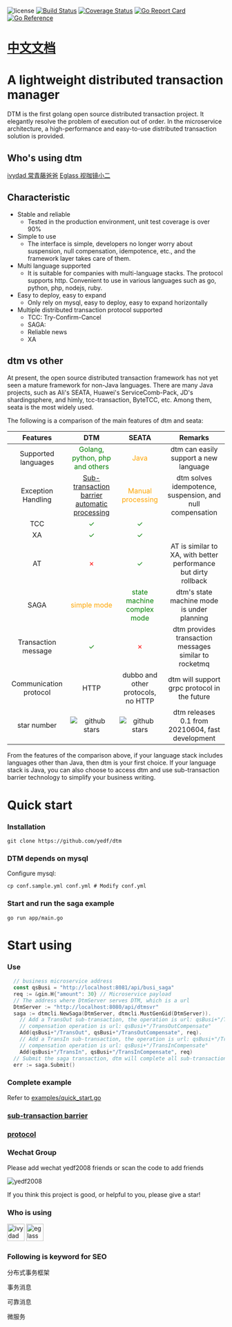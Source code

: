 ![license](https://img.shields.io/github/license/yedf/dtm)
[![Build Status](https://travis-ci.com/yedf/dtm.svg?branch=main)](https://travis-ci.com/yedf/dtm)
[![Coverage Status](https://coveralls.io/repos/github/yedf/dtm/badge.svg?branch=main)](https://coveralls.io/github/yedf/dtm?branch=main)
[![Go Report Card](https://goreportcard.com/badge/github.com/yedf/dtm)](https://goreportcard.com/report/github.com/yedf/dtm)
[![Go Reference](https://pkg.go.dev/badge/github.com/yedf/dtm.svg)](https://pkg.go.dev/github.com/yedf/dtm)

# [中文文档](./README-cn.md)

# A lightweight distributed transaction manager

DTM is the first golang open source distributed transaction project. It elegantly resolve the problem of execution out of order. In the microservice architecture, a high-performance and easy-to-use distributed transaction solution is provided.

## Who's using dtm

[ivydad 常青藤爸爸](https://ivydad.com)
[Eglass 视咖镜小二](https://epeijing.cn)

## Characteristic

* Stable and reliable
  + Tested in the production environment, unit test coverage is over 90%
* Simple to use
  + The interface is simple, developers no longer worry about suspension, null compensation, idempotence, etc., and the framework layer takes care of them.
* Multi language supported
  + It is suitable for companies with multi-language stacks. The protocol supports http. Convenient to use in various languages ​​such as go, python, php, nodejs, ruby.
* Easy to deploy, easy to expand
  + Only rely on mysql, easy to deploy, easy to expand horizontally
* Multiple distributed transaction protocol supported
  + TCC: Try-Confirm-Cancel
  + SAGA:
  + Reliable news
  + XA

## dtm vs other

At present, the open source distributed transaction framework has not yet seen a mature framework for non-Java languages. There are many Java projects, such as Ali's SEATA, Huawei's ServiceComb-Pack, JD's shardingsphere, and himly, tcc-transaction, ByteTCC, etc. Among them, seata is the most widely used.

The following is a comparison of the main features of dtm and seata:

| Features | DTM | SEATA | Remarks |
|:-----:|:----:|:----:|:----:|
| Supported languages| <span style="color:green">Golang, python, php and others</span> | <span style="color:orange">Java</span> |dtm can easily support a new language|
|Exception Handling| <span style="color:green">[Sub-transaction barrier automatic processing](./doc/barrier-en.md)</span>|<span style="color:orange">Manual processing</span> | dtm solves idempotence, suspension, and null compensation|
| TCC| <span style="color:green">✓</span>|<span style="color:green">✓</span>||
| XA|<span style="color:green">✓</span>|<span style="color:green">✓</span>||
|AT |<span style="color:red">✗</span>|<span style="color:green">✓</span>|AT is similar to XA, with better performance but dirty rollback|
| SAGA |<span style="color:orange">simple mode</span> |<span style="color:green">state machine complex mode</span> |dtm's state machine mode is under planning|
|Transaction message|<span style="color:green">✓</span>|<span style="color:red">✗</span>|dtm provides transaction messages similar to rocketmq|
|Communication protocol|HTTP|dubbo and other protocols, no HTTP|dtm will support grpc protocol in the future|
|star number|<img src="https://img.shields.io/github/stars/yedf/dtm.svg?style=social" alt="github stars"/>|<img src="https://img.shields.io/github/stars/seata/seata.svg?style=social" alt="github stars"/>|dtm releases 0.1 from 20210604, fast development|

From the features of the comparison above, if your language stack includes languages ​​other than Java, then dtm is your first choice. If your language stack is Java, you can also choose to access dtm and use sub-transaction barrier technology to simplify your business writing.

# Quick start
### Installation
`git clone https://github.com/yedf/dtm`
### DTM depends on mysql

Configure mysql:

`cp conf.sample.yml conf.yml # Modify conf.yml`

### Start and run the saga example
`go run app/main.go`

# Start using

### Use
``` go
  // business microservice address
  const qsBusi = "http://localhost:8081/api/busi_saga"
  req := &gin.H{"amount": 30} // Microservice payload
  // The address where DtmServer serves DTM, which is a url
  DtmServer := "http://localhost:8080/api/dtmsvr"
  saga := dtmcli.NewSaga(DtmServer, dtmcli.MustGenGid(DtmServer)).
    // Add a TransOut sub-transaction, the operation is url: qsBusi+"/TransOut"，
    // compensation operation is url: qsBusi+"/TransOutCompensate"
    Add(qsBusi+"/TransOut", qsBusi+"/TransOutCompensate", req).
    // Add a TransIn sub-transaction, the operation is url: qsBusi+"/TransOut"，
    // compensation operation is url: qsBusi+"/TransInCompensate"
    Add(qsBusi+"/TransIn", qsBusi+"/TransInCompensate", req)
  // Submit the saga transaction, dtm will complete all sub-transactions/rollback all sub-transactions
  err := saga.Submit()
```
### Complete example

Refer to [examples/quick_start.go](./examples/quick_start.go)

### [sub-transaction barrier](./doc/barrier-en.md)

### [protocol](./doc/protocol-en.md)

### Wechat Group

Please add wechat yedf2008 friends or scan the code to add friends

![yedf2008](http://service.ivydad.com/cover/dubbingb6b5e2c0-2d2a-cd59-f7c5-c6b90aceb6f1.jpeg)

If you think this project is good, or helpful to you, please give a star!

### Who is using
<div style='vertical-align: middle'>
    <img alt='ivydad' height='40'  src='https://www.ivydad.com/_nuxt/img/header-logo.2645ad5.png'  /img>
    <img alt='eglass' height='40'  src='https://img.epeijing.cn/official-website/assets/logo.png'  /img>
</div>

### Following is keyword for SEO

分布式事务框架

事务消息

可靠消息

微服务

